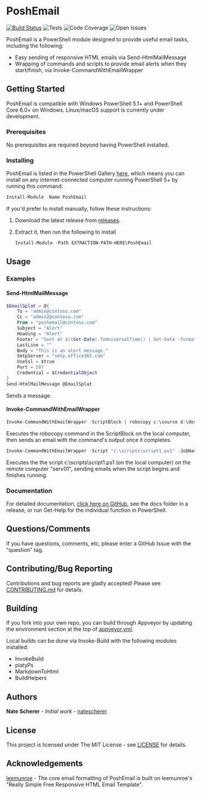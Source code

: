 # PoshEmail

[![Build Status](https://img.shields.io/azure-devops/build/natescherer/poshemail/3.svg?logo=azuredevops)](https://dev.azure.com/natescherer/poshemail/_build/latest?definitionId=3&branchName=master) ![Tests](https://img.shields.io/azure-devops/tests/natescherer/poshemail/3.svg?logo=azuredevops) ![Code Coverage](https://img.shields.io/azure-devops/coverage/natescherer/poshemail/3.svg?logo=azuredevops) ![Open Issues](https://img.shields.io/github/issues-raw/natescherer/poshemail.svg?logo=github)

PoshEmail is a PowerShell module designed to provide useful email tasks, including the following:

- Easy sending of responsive HTML emails via Send-HtmlMailMessage
- Wrapping of commands and scripts to provide email alerts when they start/finish, via Invoke-CommandWithEmailWrapper

## Getting Started

PoshEmail is compatible with Windows PowerShell 5.1+ and PowerShell Core 6.0+ on Windows. Linux/macOS support is currently under development.

### Prerequisites

No prerequisites are required beyond having PowerShell installed.

### Installing

PoshEmail is listed in the PowerShell Gallery [here](https://www.powershellgallery.com/packages/PoshEmail), which means you can install on any internet-connected computer running PowerShell 5+ by running this command:

```PowerShell
Install-Module -Name PoshEmail
```

If you'd prefer to install manually, follow these instructions:

1. Download the latest release from [releases](../../releases).
1. Extract it, then run the following to install

    ```PowerShell
    Install-Module -Path EXTRACTION-PATH-HERE\PoshEmail
    ```

## Usage

### Examples

#### Send-HtmlMailMessage

```PowerShell
$EmailSplat = @{
    To = "admin@contoso.com"
    Cc = "admin2@contoso.com"
    From = "poshemail@contoso.com"
    Subject = "Alert"
    Heading = "Alert"
    Footer = "Sent at $((Get-Date).ToUniversalTime() | Get-Date -format s) UTC"
    LastLine = ""
    Body = "This is an alert message."
    SmtpServer = "smtp.office365.com" 
    UseSsl = $true
    Port = 587
    Credential = $CredentialObject
}
Send-HtmlMailMessage @EmailSplat
```

Sends a message.

#### Invoke-CommandWithEmailWrapper

```PowerShell
Invoke-CommandWithEmailWrapper -ScriptBlock { robocopy c:\source d:\dest } -JobName "RoboCopy" -SmtpServer "smtp01" -EmailTo "admin@contoso.com"
```

Executes the robocopy command in the ScriptBlock on the local computer, then sends an email with the command's
output once it completes.

```PowerShell
Invoke-CommandWithEmailWrapper -Script "c:\scripts\script1.ps1" -JobName "Script1" -SmtpServer "smtp01" -EmailTo "admin@contoso.com" -ComputerName "serv01" -EmailMode "BeforeAndAfter"
```

Executes the the script c:\scripts\script1.ps1 (on the local computer) on the remote computer "serv01", sending
emails when the script begins and finishes running.

### Documentation

For detailed documentation, [click here on GitHub](docs), see the docs folder in a release, or run Get-Help for the individual function in PowerShell.

## Questions/Comments

If you have questions, comments, etc, please enter a GitHub Issue with the "question" tag.

## Contributing/Bug Reporting

Contributions and bug reports are gladly accepted! Please see [CONTRIBUTING.md](CONTRIBUTING.md) for details.

## Building

If you fork into your own repo, you can build through Appveyor by updating the environment section at the top of [appveyor.yml](appveyor.yml).

Local builds can be done via Invoke-Build with the following modules installed:

- InvokeBuild
- platyPs
- MarkdownToHtml
- BuildHelpers

## Authors

**Nate Scherer** - *Initial work* - [natescherer](https://github.com/natescherer)

## License

This project is licensed under The MIT License - see [LICENSE](LICENSE) for details.

## Acknowledgements

[leemunroe](https://github.com/leemunroe/responsive-html-email-template) - The core email formatting of PoshEmail is built on leemunroe's "Really Simple Free Responsive HTML Email Template".
